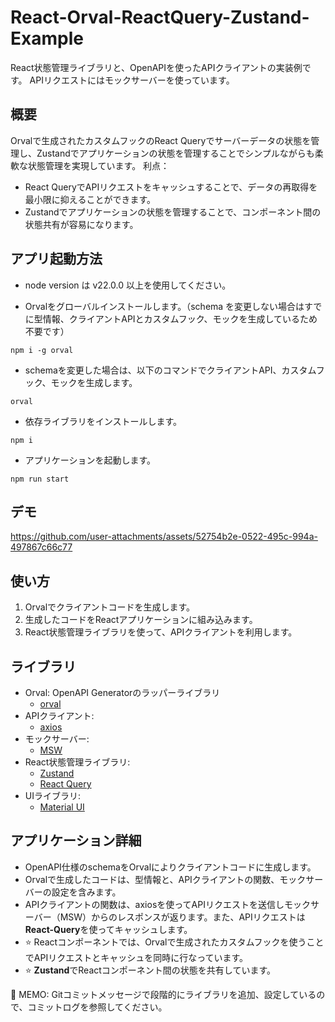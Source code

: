# React-Orval-ReactQuery-Zustand-Example
React状態管理ライブラリと、OpenAPIを使ったAPIクライアントの実装例です。
APIリクエストにはモックサーバーを使っています。

## 概要
Orvalで生成されたカスタムフックのReact Queryでサーバーデータの状態を管理し、Zustandでアプリケーションの状態を管理することでシンプルながらも柔軟な状態管理を実現しています。
利点：
- React QueryでAPIリクエストをキャッシュすることで、データの再取得を最小限に抑えることができます。
- Zustandでアプリケーションの状態を管理することで、コンポーネント間の状態共有が容易になります。

## アプリ起動方法
- node version は v22.0.0 以上を使用してください。

- Orvalをグローバルインストールします。（schema を変更しない場合はすでに型情報、クライアントAPIとカスタムフック、モックを生成しているため不要です）
```
npm i -g orval
```
- schemaを変更した場合は、以下のコマンドでクライアントAPI、カスタムフック、モックを生成します。
```
orval
```

- 依存ライブラリをインストールします。
```
npm i

```

- アプリケーションを起動します。
```
npm run start
```

## デモ
https://github.com/user-attachments/assets/52754b2e-0522-495c-994a-497867c66c77


## 使い方
1. Orvalでクライアントコードを生成します。
2. 生成したコードをReactアプリケーションに組み込みます。
3. React状態管理ライブラリを使って、APIクライアントを利用します。

## ライブラリ
- Orval: OpenAPI Generatorのラッパーライブラリ
  - [orval](https://orval.dev/)
- APIクライアント:
  - [axios](https://axios-http.com/)
- モックサーバー:
  - [MSW](https://mswjs.io/)
- React状態管理ライブラリ:
  - [Zustand](https://zustand-demo.pmnd.rs/)
  - [React Query](https://tanstack.com/query/v3)
- UIライブラリ:
  - [Material UI](https://material-ui.com/)

## アプリケーション詳細
- OpenAPI仕様のschemaをOrvalによりクライアントコードに生成します。
- Orvalで生成したコードは、型情報と、APIクライアントの関数、モックサーバーの設定を含みます。
- APIクライアントの関数は、axiosを使ってAPIリクエストを送信しモックサーバー（MSW）からのレスポンスが返ります。また、APIリクエストは**React-Query**を使ってキャッシュします。
- ⭐️ Reactコンポーネントでは、Orvalで生成されたカスタムフックを使うことでAPIリクエストとキャッシュを同時に行なっています。
- ⭐️ **Zustand**でReactコンポーネント間の状態を共有しています。

🚀 MEMO: Gitコミットメッセージで段階的にライブラリを追加、設定しているので、コミットログを参照してください。
